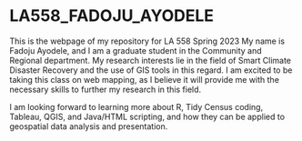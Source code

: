 # LA558_FADOJU_AYODELE
This is the webpage of my repository for LA 558 Spring 2023
My name is Fadoju Ayodele, and I am a graduate student in the Community and Regional department. My research interests lie in the field of Smart Climate Disaster Recovery and the use of GIS tools in this regard. I am excited to be taking this class on web mapping, as I believe it will provide me with the necessary skills to further my research in this field.

I am looking forward to learning more about R, Tidy Census coding, Tableau, QGIS, and Java/HTML scripting, and how they can be applied to geospatial data analysis and presentation. 
